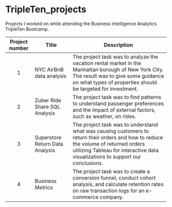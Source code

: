 # TripleTen_projects
Projects I worked on while attending the Business Intelligence Analytics TripleTen Bootcamp.


| Project number | Title | Description |
| :-----------: | ----------- |----------- |
| 1 | NYC AirBnB data analysis| The project task was to analyze the vacation rental market in the Manhattan borough of New York City. The result was to give some guidance on what types of properties should be targeted for investment.|
| 2 | Zuber Ride Share SQL Analysis | The project task was to find patterns to understand passenger preferences and the impact of external factors, such as weather, on rides.|
| 3 | Superstore Return Data Analysis | The project task was to understand what was causing customers to return their orders and how to reduce the volume of returned orders utilizing Tableau for interactive data visualizations to support our conclusions. |
| 4 | Business Metrics | The project task was to create a conversion funnel, conduct cohort analysis, and calculate retention rates on raw transaction logs for an e-commerce company. |
